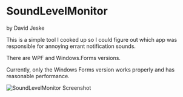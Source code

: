 
# SoundLevelMonitor

by David Jeske

This is a simple tool I cooked up so I could figure out which app was responsible for annoying errant notification sounds.

There are WPF and Windows.Forms versions. 

Currently, only the Windows Forms version works properly and has reasonable performance.

![SoundLevelMonitor Screenshot](https://raw.githubusercontent.com/jeske/SoundLevelMonitor/master/info/SoundLevelMonitor-screenshot.png)
